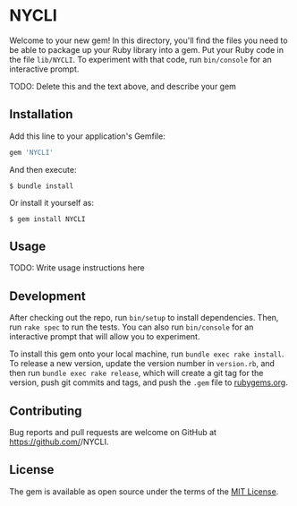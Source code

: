 # NYCLI

Welcome to your new gem! In this directory, you'll find the files you need to be able to package up your Ruby library into a gem. Put your Ruby code in the file `lib/NYCLI`. To experiment with that code, run `bin/console` for an interactive prompt.

TODO: Delete this and the text above, and describe your gem

## Installation

Add this line to your application's Gemfile:

```ruby
gem 'NYCLI'
```

And then execute:

    $ bundle install

Or install it yourself as:

    $ gem install NYCLI

## Usage

TODO: Write usage instructions here

## Development

After checking out the repo, run `bin/setup` to install dependencies. Then, run `rake spec` to run the tests. You can also run `bin/console` for an interactive prompt that will allow you to experiment.

To install this gem onto your local machine, run `bundle exec rake install`. To release a new version, update the version number in `version.rb`, and then run `bundle exec rake release`, which will create a git tag for the version, push git commits and tags, and push the `.gem` file to [rubygems.org](https://rubygems.org).

## Contributing

Bug reports and pull requests are welcome on GitHub at https://github.com/<github username>/NYCLI.


## License

The gem is available as open source under the terms of the [MIT License](https://opensource.org/licenses/MIT).
